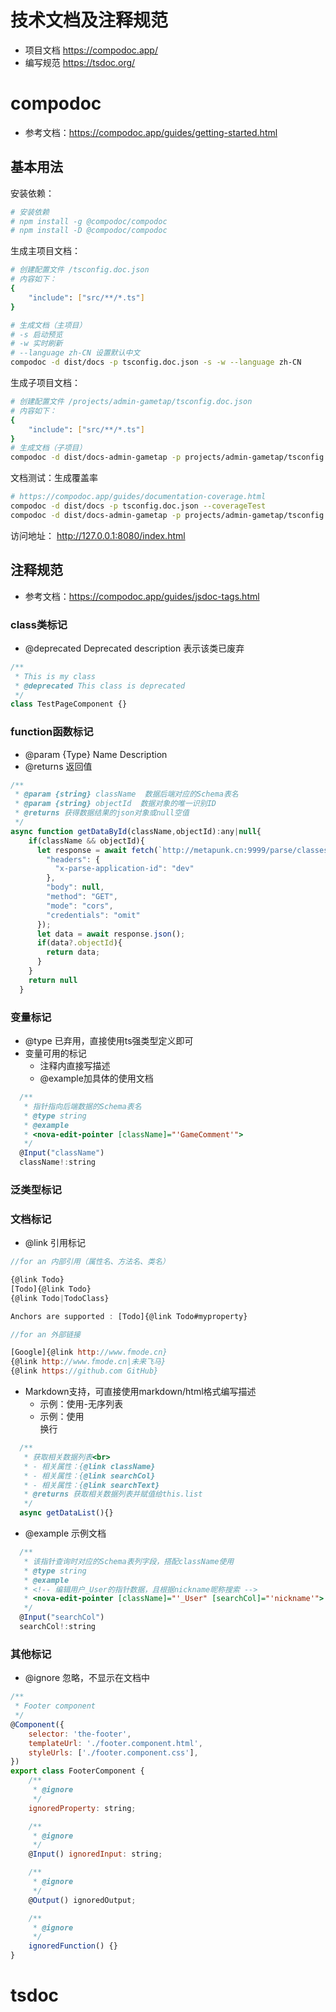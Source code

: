 # 技术文档及注释规范

- 项目文档 https://compodoc.app/
- 编写规范 https://tsdoc.org/

# compodoc
- 参考文档：https://compodoc.app/guides/getting-started.html

## 基本用法
安装依赖：
``` sh
# 安装依赖
# npm install -g @compodoc/compodoc
# npm install -D @compodoc/compodoc
```

生成主项目文档：
``` sh
# 创建配置文件 /tsconfig.doc.json
# 内容如下：
{
    "include": ["src/**/*.ts"]
}

# 生成文档（主项目）
# -s 启动预览
# -w 实时刷新
# --language zh-CN 设置默认中文
compodoc -d dist/docs -p tsconfig.doc.json -s -w --language zh-CN

```

生成子项目文档：
``` sh
# 创建配置文件 /projects/admin-gametap/tsconfig.doc.json
# 内容如下：
{
    "include": ["src/**/*.ts"]
}
# 生成文档（子项目）
compodoc -d dist/docs-admin-gametap -p projects/admin-gametap/tsconfig.doc.json -s -w --language zh-CN
```

文档测试：生成覆盖率
``` sh
# https://compodoc.app/guides/documentation-coverage.html
compodoc -d dist/docs -p tsconfig.doc.json --coverageTest
compodoc -d dist/docs-admin-gametap -p projects/admin-gametap/tsconfig.doc.json --coverageTest
```

访问地址：
http://127.0.0.1:8080/index.html


## 注释规范
- 参考文档：https://compodoc.app/guides/jsdoc-tags.html

### class类标记
- @deprecated Deprecated description 表示该类已废弃

``` js
/**
 * This is my class
 * @deprecated This class is deprecated
 */
class TestPageComponent {}
```
### function函数标记
- @param {Type} Name Description
- @returns 返回值

``` js
/**
 * @param {string} className  数据后端对应的Schema表名
 * @param {string} objectId  数据对象的唯一识别ID
 * @returns 获得数据结果的json对象或null空值
 */
async function getDataById(className,objectId):any|null{
    if(className && objectId){
      let response = await fetch(`http://metapunk.cn:9999/parse/classes/${className}/${objectId}?`, {
        "headers": {
          "x-parse-application-id": "dev"
        },
        "body": null,
        "method": "GET",
        "mode": "cors",
        "credentials": "omit"
      });
      let data = await response.json();
      if(data?.objectId){
        return data;
      }
    }
    return null
  }
```

### 变量标记
- @type 已弃用，直接使用ts强类型定义即可
- 变量可用的标记
    - 注释内直接写描述
    - @example加具体的使用文档

``` js
  /**
   * 指针指向后端数据的Schema表名
   * @type string
   * @example
   * <nova-edit-pointer [className]="'GameComment'">
   */
  @Input("className")
  className!:string
```

### 泛类型标记

### 文档标记
- @link 引用标记

``` js
//for an 内部引用（属性名、方法名、类名）

{@link Todo}
[Todo]{@link Todo}
{@link Todo|TodoClass}

Anchors are supported : [Todo]{@link Todo#myproperty}

//for an 外部链接

[Google]{@link http://www.fmode.cn}
{@link http://www.fmode.cn|未来飞马}
{@link https://github.com GitHub}
```

- Markdown支持，可直接使用markdown/html格式编写描述
    - 示例：使用\-无序列表
    - 示例：使用<br>换行

``` js
  /**
   * 获取相关数据列表<br>
   * - 相关属性：{@link className}
   * - 相关属性：{@link searchCol}
   * - 相关属性：{@link searchText}
   * @returns 获取相关数据列表并赋值给this.list
   */
  async getDataList(){}
```

- @example 示例文档
``` js
  /**
   * 该指针查询时对应的Schema表列字段，搭配className使用
   * @type string
   * @example
   * <!-- 编辑用户_User的指针数据，且根据nickname昵称搜索 -->
   * <nova-edit-pointer [className]="'_User" [searchCol]="'nickname'">
   */
  @Input("searchCol")
  searchCol!:string
```

### 其他标记
- @ignore 忽略，不显示在文档中

``` js
/**
 * Footer component
 */
@Component({
    selector: 'the-footer',
    templateUrl: './footer.component.html',
    styleUrls: ['./footer.component.css'],
})
export class FooterComponent {
    /**
     * @ignore
     */
    ignoredProperty: string;

    /**
     * @ignore
     */
    @Input() ignoredInput: string;

    /**
     * @ignore
     */
    @Output() ignoredOutput;

    /**
     * @ignore
     */
    ignoredFunction() {}
}
```

# tsdoc

